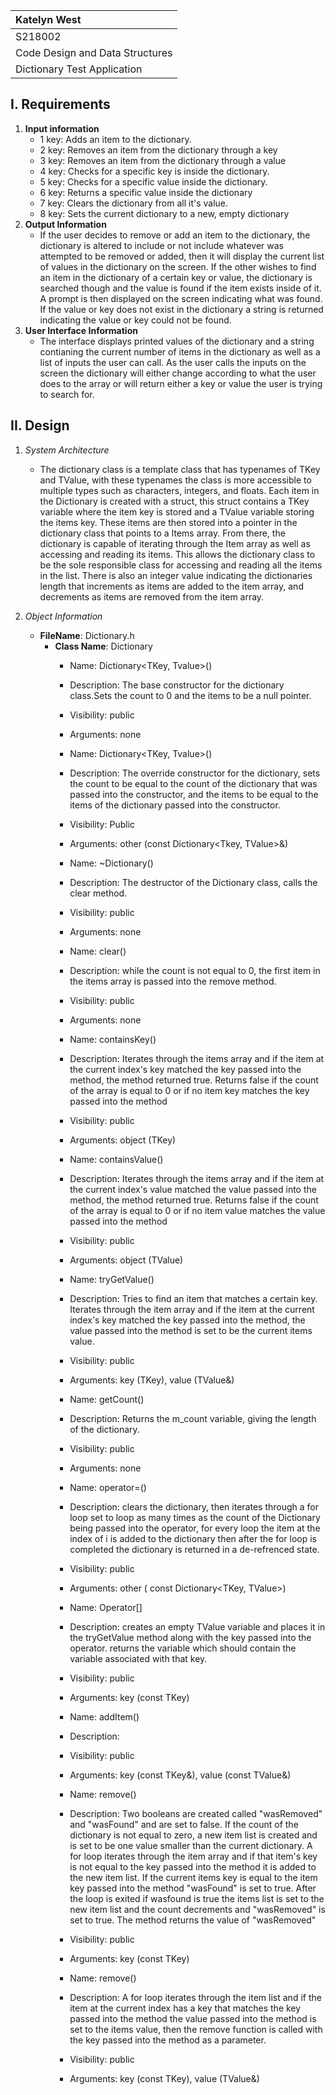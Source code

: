 |Katelyn West|
| :---          	|
| S218002   |
|Code Design and Data Structures|
|   Dictionary Test Application|

## I. Requirements

1. **Input information**
    - 1 key: Adds an item to the dictionary.
    - 2 key: Removes an item from the dictionary through a key
    - 3 key: Removes an item from the dictionary through a value
    - 4 key: Checks for a specific key is inside the dictionary.
    - 5 key: Checks for a specific value inside the dictionary.
    - 6 key: Returns a specific value inside the dictionary
    - 7 key: Clears the dictionary from all it's value.
    - 8 key: Sets the current dictionary to a new, empty dictionary
2. **Output Information**
    - If the user decides to remove or add an item to the dictionary, the dictionary is altered to include or not include whatever was attempted to be removed or added, then it will display the current list of values in the dictionary on the screen. If the other wishes to find an item in the dictionary of a certain key or value, the dictionary is searched though and the value is found if the item exists inside of it. A prompt is then displayed on the screen indicating what was found. If the value or key does not exist in the dictionary a string is returned indicating the value or key could not be found.
3. **User Interface Information**
    - The interface displays printed values of the dictionary and a string contianing the current number of items in the dictionary as well as a list of inputs the user can call. As the user calls the inputs on the screen the dictionary will either change according to what the user does to the array or will return either a key or value the user is trying to search for.

## II. Design

1. _System Architecture_
    - The dictionary class is a template class that has typenames of TKey and TValue, with these typenames the class is more accessible to multiple types such as characters, integers, and floats. Each item in the Dictionary is created with a struct, this struct contains a TKey variable where the item key is stored and a TValue variable storing the items key. These items are then stored into a pointer in the dictionary class that points to a Items array.  From there, the dictionary is capable of iterating through the Item array as well as accessing and reading its items. This allows the dictionary class to be the sole responsible class for accessing and reading all the items in the list. There is also an integer value indicating the dictionaries length that increments as items are added to the item array, and decrements as items are removed from the item array.
    
2. _Object Information_
    - **FileName**: Dictionary.h
        - **Class Name**: Dictionary
            - Name: Dictionary\<TKey, Tvalue>()
            - Description: The base constructor for the dictionary class.Sets the count to 0 and the items to be a null pointer.
            - Visibility: public
            - Arguments: none

            - Name: Dictionary\<TKey, Tvalue>()
            - Description: The override constructor for the dictionary, sets the count to be equal to the count of the dictionary that was passed into the constructor, and the items to be equal to the items of the dictionary passed into the constructor.
            - Visibility: Public
            - Arguments: other (const Dictionary\<Tkey, TValue>&)

            - Name: ~Dictionary()
            - Description: The destructor of the Dictionary class, calls the clear method.
            - Visibility: public
            - Arguments: none

            - Name: clear()
            - Description: while the count is not equal to 0, the first item in the items array is passed into the remove method.
            - Visibility: public
            - Arguments: none

            - Name: containsKey()
            - Description: Iterates through the items array and if the item at the current index's key matched the key passed into the method, the method returned true. Returns false if the count of the array is equal to 0 or if no item key matches the key passed into the method
            - Visibility: public
            - Arguments: object (TKey)

            - Name: containsValue()
            - Description: Iterates through the items array and if the item at the current index's value matched the value passed into the method, the method returned true. Returns false if the count of the array is equal to 0 or if no item value matches the value passed into the method
            - Visibility: public
            - Arguments: object (TValue)

            - Name: tryGetValue()
            - Description: Tries to find an item that matches a certain key. Iterates through the item array and if the item at the current index's key matched the key passed into the method, the value passed into the method is set to be the current items value. 
            - Visibility: public
            - Arguments: key (TKey), value (TValue&)

            - Name: getCount()
            - Description: Returns the m_count variable, giving the length of the dictionary.
            - Visibility: public
            - Arguments: none

            - Name: operator=()
            - Description: clears the dictionary, then iterates through a for loop set to loop as many times as the count of the Dictionary being passed into the operator, for every loop the item at the index of i is added to the dictionary then after the for loop is completed the dictionary is returned in a de-refrenced state.
            - Visibility: public
            - Arguments: other ( const Dictionary\<TKey, TValue>)

            - Name: Operator[]
            - Description: creates an empty TValue variable and places it in the tryGetValue method along with the key passed into the operator. returns the variable which should contain the variable associated with that key.
            - Visibility: public
            - Arguments: key (const TKey)

            - Name: addItem()
            - Description: 
            - Visibility: public
            - Arguments: key (const TKey&), value (const TValue&)

            - Name: remove()
            - Description: Two booleans are created called "wasRemoved" and "wasFound" and are set to false. If the count of the dictionary is not equal to zero, a new item list is created and is set to be one value smaller than the current dictionary. A for loop iterates through the item array and if that item's key is not equal to the key passed into the method it is added to the new item list. If the current items key is equal to the item key passed into the method "wasFound" is set to true. After the loop is exited if wasfound is true the items list is set to the new item list and the count decrements and "wasRemoved" is set to true. The method returns the value of "wasRemoved"
            - Visibility: public
            - Arguments: key (const TKey)

            - Name: remove()
            - Description: A for loop iterates through the item list and if the item at the current index has a key that matches the key passed into the method the value passed into the method is set to the items value, then the remove function is called with the key passed into the method as a parameter.
            - Visibility: public
            - Arguments: key (const TKey), value (TValue&)

            